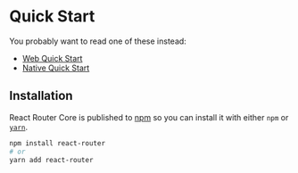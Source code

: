 # Quick Start

You probably want to read one of these instead:

- [Web Quick Start](../../../react-router-dom/docs/guides/快速开始.md)
- [Native Quick Start](../../../react-router-native/docs/guides/quick-start.md)

## Installation

React Router Core is published to [npm](https://npm.im/react-router) so you can install it with either `npm` or [`yarn`](https://yarnpkg.com).

```sh
npm install react-router
# or
yarn add react-router
```

